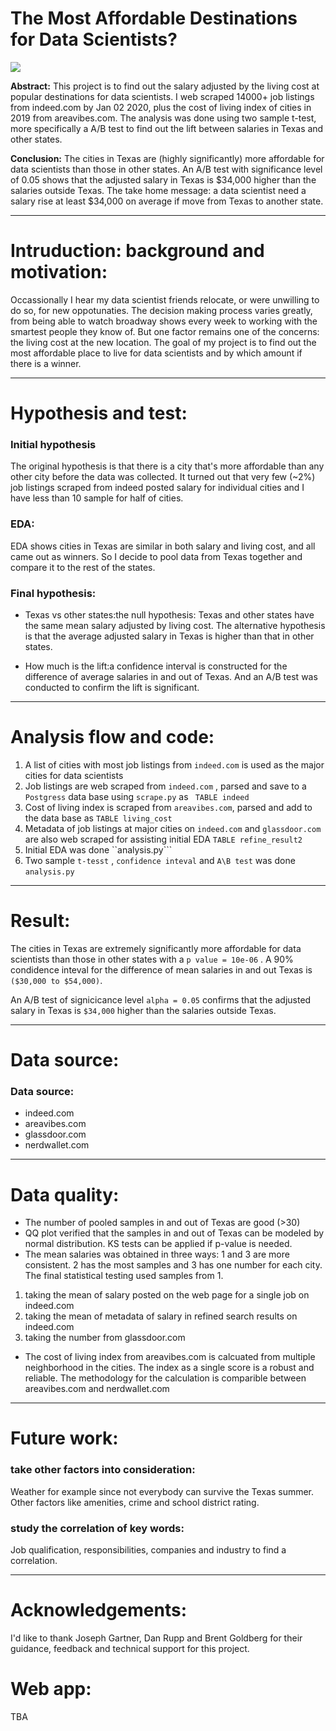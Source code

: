 # The Most Affordable Destinations for Data Scientists?

<img src="http://alabamamaps.ua.edu/contemporarymaps/usa/basemaps/mjcityzmc.jpg">

__Abstract:__
This project is to find out the salary adjusted by the living cost at popular destinations for data scientists. I web scraped 14000+ job listings from indeed.com by Jan 02 2020, plus the cost of living index of cities in 2019 from areavibes.com. The analysis was done using two sample t-test, more specifically a A/B test to find out the lift between salaries in Texas and other states.

__Conclusion:__
The cities in Texas are (highly significantly) more affordable for data scientists than those in other states. An A/B test with significance level of 0.05 shows that the adjusted salary in Texas is $34,000 higher than the salaries outside Texas. The take home message: a data scientist need a salary rise at least $34,000 on average if move from Texas to another state.

---
# Intruduction: background and motivation: 
Occassionally I hear my data scientist friends relocate, or were unwilling to do so, for new oppotunaties. The decision making process varies greatly, from being able to watch broadway shows every week to working with the smartest people they know of. But one factor remains one of the concerns: the living cost at the new location. The goal of my project is to find out the most affordable place to live for data scientists and by which amount if there is a winner.

---
# Hypothesis and test:

### Initial hypothesis
The original hypothesis is that there is a city that's more affordable than any other city before the data was collected. It turned out that very few (~2%) job listings scraped from indeed posted salary for individual cities and I have less than 10 sample for half of cities.

### EDA:
EDA shows cities in Texas are similar in both salary and living cost, and all came out as winners. So I decide to pool data from Texas together and compare it to the rest of the states.

### Final hypothesis:

- Texas vs other states:the null hypothesis: Texas and other states have the same mean salary adjusted by living cost. The alternative hypothesis is that the average adjusted salary in Texas is higher than that in other states.
  
- How much is the lift:a confidence interval is constructed for the difference of average salaries in and out of Texas. And an A/B test was conducted to confirm the lift is significant.  


---
# Analysis flow and code:
1. A list of cities with most job listings from ```indeed.com``` is used as the major cities for data scientists 
2. Job listings are web scraped from ```indeed.com``` , parsed and save to a ```Postgress``` data base  using ```scrape.py``` as ``` TABLE indeed```
3. Cost of living index is scraped from ```areavibes.com```, parsed and add to the data base as ```TABLE living_cost```
4. Metadata of job listings at major cities on ```indeed.com``` and  ```glassdoor.com```  are also web scraped for assisting initial EDA  ```TABLE refine_result2```
5. Initial EDA was done ``analysis.py```
6. Two sample ```t-tesst``` , ```confidence inteval```  and  ```A\B test``` was done ```analysis.py```


---
# Result:
The cities in Texas are extremely significantly more affordable for data scientists than those in other states with a ```p value = 10e-06``` . A 90% condidence inteval for the difference of mean salaries in and out Texas is ```($30,000 to $54,000)```. 

An A/B test of signicicance level ```alpha = 0.05``` confirms that the adjusted salary in Texas is ```$34,000``` higher than the salaries outside Texas.


---
# Data source:
### Data source: 
- indeed.com
- areavibes.com
- glassdoor.com
- nerdwallet.com
  
  
---
# Data quality:  
- The number of pooled samples in and out of Texas are good (>30)
- QQ plot verified that the samples in and out of Texas can be modeled by normal distribution. KS tests can be applied if p-value is needed.
- The mean salaries was obtained in three ways: 1 and 3 are more consistent. 2 has the most samples and 3 has one number for each city. The final statistical testing used samples from 1.
1. taking the mean of salary posted on the web page for a single job on indeed.com
2. taking the mean of metadata of salary in refined search results on indeed.com
3. taking the number from glassdoor.com
- The cost of living index from areavibes.com is calcuated from multiple neighborhood in the cities. The index as a single score is a robust and reliable. The methodology for the calculation is comparible between areavibes.com and nerdwallet.com 
  


---
# Future work:

### take other factors into consideration: 
Weather for example since not everybody can survive the Texas summer.
Other factors like amenities, crime and school district rating.

### study the correlation of key words: 
Job qualification, responsibilities, companies and industry to find a correlation. 

---
# Acknowledgements: 
I'd like to thank Joseph Gartner, Dan Rupp and Brent Goldberg for their guidance, feedback and technical support for this project.

# Web app:
TBA
